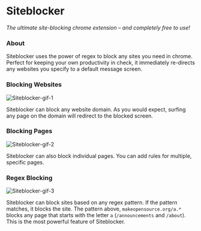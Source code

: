 # Siteblocker
*The ultimate site-blocking chrome extension – and completely free to use!*

### About
Siteblocker uses the power of regex to block any sites you need in chrome.
Perfect for keeping your own productivity in check, it immediately re-directs
any websites you specify to a default message screen.

### Blocking Websites
![Siteblocker-gif-1](https://user-images.githubusercontent.com/56481968/195975181-6c74610f-ed2e-439e-9526-ec2ab5ed9e49.gif)

Siteblocker can block any website domain. As you would expect, surfing any page on the domain will redirect to the blocked screen.

### Blocking Pages
![Siteblocker-gif-2](https://user-images.githubusercontent.com/56481968/195975185-e36a6df7-7db6-4e5c-8687-4eb88f5ae542.gif)

Siteblocker can also block individual pages. You can add rules for multiple, specific pages.

### Regex Blocking
![Siteblocker-gif-3](https://user-images.githubusercontent.com/56481968/195975190-56943940-294b-4be5-b708-4e3145809190.gif)

Siteblocker can block sites based on any regex pattern. If the pattern matches, it blocks the site. The pattern above, `makeopensource.org/a.*` blocks any page that starts with the letter `a` (`/announcements` and `/about`). This is the most powerful feature of Siteblocker.
